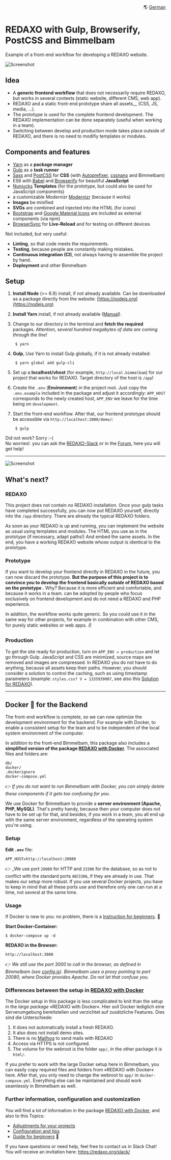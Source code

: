 <p align="right">🌎 <a href="https://github.com/friendsofredaxo/redaxo-mit-bimmelbam/blob/master/README.de.md">German</a></p>

# REDAXO with Gulp, Browserify, PostCSS and Bimmelbam

Example of a front-end workflow for developing a REDAXO website.

![Screenshot](https://raw.githubusercontent.com/FriendsOfREDAXO/redaxo-mit-bimmelbam/assets/redaxo-mit-bimmelbam.jpg)

## Idea

* A __generic frontend workflow__ that does not necessarily require REDAXO, but works in several contexts (static website, different CMS, web app).
* REDAXO and a static front-end prototype share all assets__ (CSS, JS, media, ...).
* The prototype is used for the complete frontend development. The REDAXO implementation can be done separately (useful when working in a team).
* Switching between develop and production mode takes place outside of REDAXO, and there is no need to modifiy templates or modules.

## Components and features

* [Yarn](https://yarnpkg.com) as a __package manager__
* [Gulp](http://gulpjs.com) as a __task runner__
* [Sass](http://sass-lang.com) and [PostCSS](http://postcss.org) for __CSS__ (with [Autoprefixer](http://autoprefixer.github.io), [cssnano](http://cssnano.co) and Bimmelbam)
* ES6 with [Babel](http://babeljs.io) and [Browserify](http://browserify.org) for beautiful __JavaScript__
* [Nunjucks](https://mozilla.github.io/nunjucks/) __Templates__ (for the prototype, but could also be used for JavaScript components)
* a customizable Modernizr [Modernizr](https://modernizr.com) (because it works)
* __Images__ be minified
* __SVGs__ are combined and injected into the HTML (for icons)
* [Bootstrap](http://getbootstrap.com) and [Google Material Icons](https://material.io/icons/) are included as external components (via npm)
* [BrowserSync](https://www.browsersync.io) for __Live-Reload__ and for testing on different devices

Not included, but very useful:

* __Linting__, so that code meets the requirements.
* __Testing__, because people are constantly making mistakes.
* __Continuous integration (CI)__, not always having to assemble the project by hand.
* __Deployment__ and other Bimmelbam

## Setup

1. __Install Node__ (>= 6.9) install, if not already available. Can be downloaded as a package directly from the website: [https://nodejs.org](https://nodejs.org)
2. __Install Yarn__ install, if not already available ([Manual](https://yarnpkg.com/en/docs/install)).
3. Change to our directory in the terminal and **fetch the required** packages.
_Attention, several hundred megabytes of data are coming through the line!_  

        $ yarn

4. __Gulp__, Use Yarn to install Gulp globally, if it is not already installed:

        $ yarn global add gulp-cli

5. Set up a **localhost/vhost** (for example, `http://local.bimmelbam`) for our project that works for REDAXO. Target directory of the host is `/app`!  
6. Create the `.env` (__Environment__) in the project root. Just copy the `.env.example` included in the package and adjust it accordingly: `APP_HOST` corresponds to the newly created host, `APP_ENV` we leave for the time being on `development`.
7. Start the front-end workflow. After that, our frontend prototype should be accessible via `http://localhost:3000/demo/`:

        $ gulp

Did not work? Sorry :-(  
No worries!. you can ask the [REDAXO-Slack](http://redaxo.org/slack/) or in the [Forum](http://www.redaxo.org/de/forum/allgemeines-f39/frontend-workflow-fur-redaxo-mit-gulp-browserify-postcss-t21541.html#p120663), here you will get help!

---

![Screenshot](https://raw.githubusercontent.com/FriendsOfREDAXO/redaxo-mit-bimmelbam/assets/redaxo-mit-bimmelbam_02.png)

## What's next?

### REDAXO

This project does not contain _no_ REDAXO installation. Once your gulp tasks have completed successfully, you can now put REDAXO yourself, directly into the `/app` directory. There are already the typical REDAXO folders.

As soon as your REDAXO is up and running, you can implement the website as usual using templates and modules. The HTML you use as in the prototype (if necessary, adapt paths!) And embed the same assets. In the end, you have a working REDAXO website whose output is identical to the prototype.

### Prototype

If you want to develop your frontend directly in REDAXO in the future, you can now discard the prototype. __But the purpose of this project is to convince you to develop the frontend basically _outside_ of REDAXO based on the prototype .__ Why? Because it is more efficient and comfortable, and because it works in a team. can be adopted by people who focus exclusively on frontend development and do not need a REDAXO and PHP experience.

In addition, the workflow works quite generic. So you could use it in the same way for other projects, for example in combination with other CMS, for purely static websites or web apps. ✌️

### Production

To get the site ready for production, turn on `APP_ENV = production` and let go through Gulp. JavaScript and CSS are minimized, source maps are removed and images are compressed. In REDAXO you do not have to do anything, because all assets keep their paths. However, you should consider a solution to control the caching, such as using timestamp parameters (example: `styles.css? V = 1335939007`, see also this [Solution for REDAXO](https://github.com/redaxo/redaxo/pull/976/commits/e1013defced264ffd9f6c24993acdd14791869bf)).

---

## Docker :whale: for the Backend

The front-end workflow is complete, so we can now optimize the development environment for the backend. For example with Docker, to enable a consistent setup for the team and to be independent of the local system environment of the computer.

In addition to the front-end Bimmelbam, this package also includes a __simplified version of the package [REDAXO with Docker](https://github.com/FriendsOfREDAXO/redaxo-mit-docker)__. The associated files and folders are:

    db/
    docker/
    .dockerignore
    docker-compose.yml

:point_right: _If you do not want to run Bimmelbam with Docker, you can simply delete these components if it gets too confusing for you._

We use Docker for Bimmelbam to provide a __server environment (Apache, PHP, MySQL)__. That's pretty handy, because then your computer does not have to be set up for that, and besides, if you work in a team, you all end up with the same server environment, regardless of the operating system you're using.

### Setup

__Edit `.env`__ file:

    APP_HOST=http://localhost:20080

:point_right: _We use port `20080` for HTTP and `23306` for the database, so as not to conflict with the standard ports `80`/`3306`, if they are already in use. That makes our setup more robust.
If you use several Docker projects, you have to keep in mind that all these ports use and therefore only one can run at a time, not several at the same time.

### Usage

If Docker is new to you: no problem, there is a [Instruction for beginners](https://github.com/FriendsOfREDAXO/redaxo-mit-docker#anleitung-für-einsteiger_innen-rocket). :rocket:

__Start Docker-Container:__

    $ docker-compose up -d

__REDAXO in the Browser:__

    http://localhost:3000

:point_right: _We still use the port 3000 to call in the browser, as defined in Bimmelbam (see [config.js](https://github.com/FriendsOfREDAXO/redaxo-mit-bimmelbam/blob/d32f63df232f5273fd4b967a76e4cea5e90321fd/gulpfile.js/config.js#L14)). Bimmelbam uses a proxy pointing to port 20080, where Docker provides Apache. Do not let that confuse you._

### Differences between the setup in [REDAXO with Docker](https://github.com/FriendsOfREDAXO/redaxo-mit-docker)

The Docker setup in this package is less complicated to knit than the setup in the _large package_ »REDAXO with Docker«. Hier soll Docker lediglich eine Serverumgebung bereitstellen und verzichtet auf zusätzliche Features. Dies sind die Unterschiede:

1. It does not automatically install a fresh REDAXO.
2. It also does not install demo sites.
3. There is no [Mailhog](https://github.com/FriendsOfREDAXO/redaxo-mit-docker#mailhog-verwenden) to send mails with REDAXO
4. Access via HTTPS is not configured.
5. The volume for the webroot is the folder `app/`, in the other package it is `html/`.

If you prefer to work with the large Docker setup here in Bimmelbam, you can easily copy required files and folders from »REDAXO with Docker« here. After that, you only need to change the webroot to `app/` in `docker-compose.yml`. Everything else can be maintained and should work seamlessly in Bimmelbam as well.

### Further information, configuration and customization

You will find a lot of information in the package [REDAXO with Docker](https://github.com/FriendsOfREDAXO/redaxo-mit-docker), and also to this Topics:

* [Adjustments for your projects](https://github.com/FriendsOfREDAXO/redaxo-mit-docker#anpassungen-für-deine-projekte)
* [Configuration and tips](https://github.com/FriendsOfREDAXO/redaxo-mit-docker#konfiguration-und-tipps)
* [Guide for beginners](https://github.com/FriendsOfREDAXO/redaxo-mit-docker#anleitung-für-einsteiger_innen-rocket) 🚀

If you have questions or need help, feel free to contact us in Slack Chat! You will receive an invitation here: https://redaxo.org/slack/

